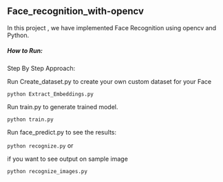 ## Face_recognition_with-opencv

In this project , we have implemented Face Recognition using opencv and Python.



  

  ##### How to Run:

  Step By Step Approach:

  Run Create_dataset.py  to create your own custom dataset for your Face

  `python Extract_Embeddings.py`

  

  Run train.py to generate trained model.

  `python train.py`

  

  Run face_predict.py to see the results:

  `python recognize.py` or
  
  if you want to see output on sample image
  
  `python recognize_images.py`

  

  

  

  

  

  



  

  
